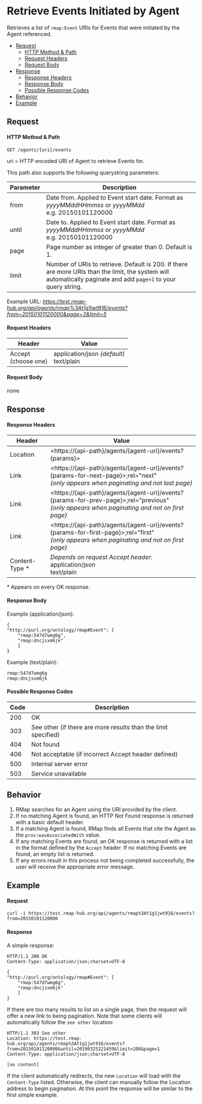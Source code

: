
# Retrieve Events Initiated by Agent
Retrieves a list of `rmap:Event` URIs for Events that were initiated by the Agent referenced.

* [Request](#request)
  * [HTTP Method & Path](#http-method--path)
  * [Request Headers](#request-headers)
  * [Request Body](#request-body)
* [Response](#response)
  * [Response Headers](#response-headers)
  * [Response Body](#response-body)
  * [Possible Response Codes](#possible-response-codes)
* [Behavior](#behavior)
* [Example](#example)

## Request

#### HTTP Method & Path
```
GET /agents/{uri}/events
```
uri = HTTP encoded URI of Agent to retrieve Events for. 

This path also supports the following querystring parameters:

| Parameter| Description |
|------|----|
| from | Date from. Applied to Event start date. Format as _yyyyMMddHHmmss_ or _yyyyMMdd_ <br>e.g. 20150101120000|
|until | Date to. Applied to Event start date. Format as _yyyyMMddHHmmss_ or _yyyyMMdd_ <br>e.g. 20150101120000|
| page | Page number as integer of greater than 0. Default is 1.|
| limit | Number of URIs to retrieve. Default is 200. If there are more URIs than the limit, the system will automatically paginate and add `page=1` to your query string.

Example URL: _https://test.rmap-hub.org/api/agents/rmap%3At1g1jwt916/events?from=20150101120000&page=2&limit=5_

#### Request Headers
| Header | Value |
|---------|------|
| Accept <br> (choose one) | application/json _(default)_<br>text/plain|
 
#### Request Body
none

## Response
#### Response Headers
| Header | Value |
|---------|------|
| Location | &#60;https://{api-path}/agents/{agent-uri}/events?{params}>
| Link | &#60;https://{api-path}/agents/{agent-uri}/events?{params-for-next-page}>;rel="next"<br>_(only appears when paginating and not last page)_ |
| Link | &#60;https://{api-path}/agents/{agent-uri}/events?{params-for-prev-page}>;rel="previous" <br>_(only appears when paginating and not on first page)_ |
|Link| &#60;https://{api-path}/agents/{agent-uri}/events?{params-for-first-page}>;rel="first" <br>_(only appears when paginating and not on first page)_ |
| Content-Type * | _Depends on request Accept header:_<br>application/json<br>text/plain |

\* Appears on every OK response.

#### Response Body
Example (application/json):
```
{
"http://purl.org/ontology/rmap#Event": [
    "rmap:547d7wmg6g",
    "rmap:dncjsxm6jk"
    ]
}
```
Example (text/plain):
```
rmap:547d7wmg6g
rmap:dncjsxm6jk
```

#### Possible Response Codes
| Code| Description |
|---------|------|
| 200| OK|
| 303 | See other (if there are more results than the limit specified) |
| 404| Not found |
| 406| Not acceptable (if incorrect Accept header defined) |
| 500| Internal server error|
| 503| Service unavailable|

## Behavior
1.  RMap searches for an Agent using the URI provided by the client.
2. If no matching Agent is found, an HTTP Not Found response is returned with a basic default header.
3. If a matching Agent is found, RMap finds all Events that cite the Agent as the `prov:wasAssociatedWith` value.
4. If any matching Events are found, an OK response is returned with a list in the format defined by the `Accept` header. If no matching Events are found, an empty list is returned.
5. If any errors result in this process not being completed successfully, the user will receive the appropriate error message.

## Example

#### Request
```
curl -i https://test.rmap-hub.org/api/agents/rmap%3At1g1jwt916/events?from=20150101120000
```

#### Response
A simple response:
```
HTTP/1.1 200 OK
Content-Type: application/json;charset=UTF-8

{
"http://purl.org/ontology/rmap#Event": [
    "rmap:547d7wmg6g",
    "rmap:dncjsxm6jk"
    ]
}
```
If there are too many results to list on a single page, then the request will offer a new link to being pagination. Note that some clients will automatically follow the `see other` location:
```
HTTP/1.1 303 See other
Location: https://test.rmap-hub.org/api/agents/rmap%3At1g1jwt916/events?from=20150101120000&until=20190325221459&limit=200&page=1
Content-Type: application/json;charset=UTF-8

[no content]
```
If the client automatically redirects, the new `Location` will load with the `Content-Type` listed. Otherwise, the client can manually follow the Location address to begin pagination. At this point the response will be similar to the first simple example.
